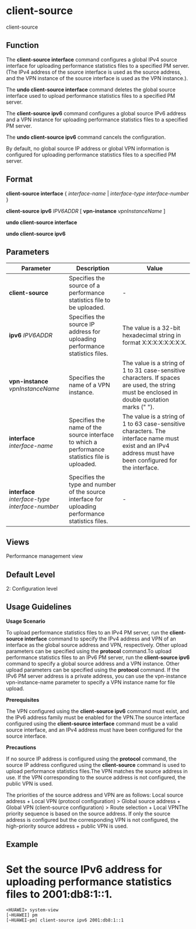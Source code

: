 client-source
=============

client-source

Function
--------



The **client-source interface** command configures a global IPv4 source interface for uploading performance statistics files to a specified PM server. (The IPv4 address of the source interface is used as the source address, and the VPN instance of the source interface is used as the VPN instance.).

The **undo client-source interface** command deletes the global source interface used to upload performance statistics files to a specified PM server.

The **client-source ipv6** command configures a global source IPv6 address and a VPN instance for uploading performance statistics files to a specified PM server.

The **undo client-source ipv6** command cancels the configuration.



By default, no global source IP address or global VPN information is configured for uploading performance statistics files to a specified PM server.


Format
------

**client-source interface** { *interface-name* | *interface-type* *interface-number* }

**client-source ipv6** *IPV6ADDR* [ **vpn-instance** *vpnInstanceName* ]

**undo client-source interface**

**undo client-source ipv6**


Parameters
----------

| Parameter | Description | Value |
| --- | --- | --- |
| **client-source** | Specifies the source of a performance statistics file to be uploaded. | - |
| **ipv6** *IPV6ADDR* | Specifies the source IP address for uploading performance statistics files. | The value is a 32-bit hexadecimal string in format X:X:X:X:X:X:X:X. |
| **vpn-instance** *vpnInstanceName* | Specifies the name of a VPN instance. | The value is a string of 1 to 31 case-sensitive characters. If spaces are used, the string must be enclosed in double quotation marks (" "). |
| **interface** *interface-name* | Specifies the name of the source interface to which a performance statistics file is uploaded. | The value is a string of 1 to 63 case-sensitive characters. The interface name must exist and an IPv4 address must have been configured for the interface. |
| **interface** *interface-type* *interface-number* | Specifies the type and number of the source interface for uploading performance statistics files. | - |



Views
-----

Performance management view


Default Level
-------------

2: Configuration level


Usage Guidelines
----------------

**Usage Scenario**

To upload performance statistics files to an IPv4 PM server, run the **client-source interface** command to specify the IPv4 address and VPN of an interface as the global source address and VPN, respectively. Other upload parameters can be specified using the **protocol** command.To upload performance statistics files to an IPv6 PM server, run the **client-source ipv6** command to specify a global source address and a VPN instance. Other upload parameters can be specified using the **protocol** command. If the IPv6 PM server address is a private address, you can use the vpn-instance vpn-instance-name parameter to specify a VPN instance name for file upload.

**Prerequisites**

The VPN configured using the **client-source ipv6** command must exist, and the IPv6 address family must be enabled for the VPN.The source interface configured using the **client-source interface** command must be a valid source interface, and an IPv4 address must have been configured for the source interface.

**Precautions**

If no source IP address is configured using the **protocol** command, the source IP address configured using the **client-source** command is used to upload performance statistics files.The VPN matches the source address in use. If the VPN corresponding to the source address is not configured, the public VPN is used.

The priorities of the source address and VPN are as follows: Local source address + Local VPN (protocol configuration) > Global source address + Global VPN (client-source configuration) > Route selection + Local VPNThe priority sequence is based on the source address. If only the source address is configured but the corresponding VPN is not configured, the high-priority source address + public VPN is used.


Example
-------

# Set the source IPv6 address for uploading performance statistics files to 2001:db8:1::1.
```
<HUAWEI> system-view
[~HUAWEI] pm
[~HUAWEI-pm] client-source ipv6 2001:db8:1::1

```